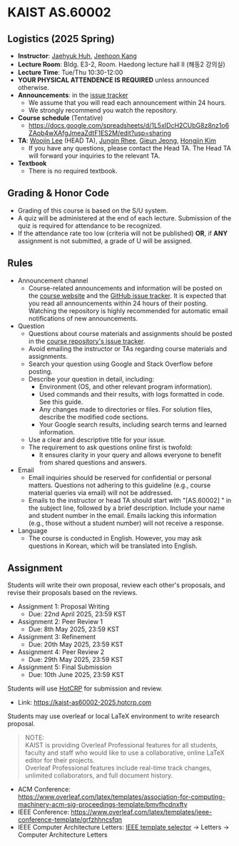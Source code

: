 # KAIST AS.60002
## Logistics (2025 Spring)
- **Instructor**: [Jaehyuk Huh](https://jaehyuk-huh.github.io/), [Jeehoon Kang](https://www.fearless.systems/jeehoon.kang)
- **Lecture Room**: Bldg. E3-2, Room. Haedong lecture hall II (해동2 강의실)
- **Lecture Time**: Tue/Thu 10:30-12:00
- **YOUR PHYSICAL ATTENDENCE IS REQUIRED** unless announced otherwise.
- **Announcements**: in the [issue tracker](https://github.com/kaist-cp/as602/issues)
  + We assume that you will read each announcement within 24 hours.
  + We strongly recommend you watch the repository.
- **Course schedule** (Tentative)
  + https://docs.google.com/spreadsheets/d/1L5xIDcH2CUbG8z8nz1o6ZAob4wXAfgJmeaZdtF1ES2M/edit?usp=sharing
- **TA**: [Woojin Lee](mailto:woojin.lee@cp.kaist.ac.kr) (HEAD TA), [Jungin Rhee](mailto:jungin.rhee@cp.kaist.ac.kr), [Gieun Jeong](mailto:gieun.jeong@cp.kaist.ac.kr),  [Hongjin Kim](mailto:hjkim@casys.kaist.ac.kr)
  + If you have any questions, please contact the Head TA. The Head TA will forward your inquiries to the relevant TA.
- **Textbook**
  + There is no required textbook.

## Grading & Honor Code
- Grading of this course is based on the S/U system.
- A quiz will be administered at the end of each lecture. Submission of the quiz is required for attendance to be recognized.
- If the attendance rate too low (criteria will not be published) **OR**, if **ANY** assignment is not submitted, a grade of U will be assigned.

## Rules
- Announcement channel
  + Course-related announcements and information will be posted on the [course website](https://github.com/kaist-cp/as602) and the [GitHub issue tracker](https://github.com/kaist-cp/as602/issues). It is expected that you read all announcements within 24 hours of their posting. Watching the repository is highly recommended for automatic email notifications of new announcements.
- Question
  + Questions about course materials and assignments should be posted in the [course repository's issue tracker](https://github.com/kaist-cp/as602/issues).
  + Avoid emailing the instructor or TAs regarding course materials and assignments.
  + Search your question using Google and Stack Overflow before posting.
  + Describe your question in detail, including:
    - Environment (OS, and other relevant program information).
    - Used commands and their results, with logs formatted in code. See this guide.
    - Any changes made to directories or files. For solution files, describe the modified code sections.
    - Your Google search results, including search terms and learned information.
  + Use a clear and descriptive title for your issue.
  + The requirement to ask questions online first is twofold:
    - It ensures clarity in your query and allows everyone to benefit from shared questions and answers.
- Email
  + Email inquiries should be reserved for confidential or personal matters. Questions not adhering to this guideline (e.g., course material queries via email) will not be addressed.
  + Emails to the instructor or head TA should start with "[AS.60002] " in the subject line, followed by a brief description. Include your name and student number in the email. Emails lacking this information (e.g., those without a student number) will not receive a response.
- Language
  + The course is conducted in English. However, you may ask questions in Korean, which will be translated into English.


## Assignment
Students will write their own proposal, review each other's proposals, and revise their proposals based on the reviews.
- Assignment 1: Proposal Writing
    + Due: 22nd April 2025, 23:59 KST
- Assignment 2: Peer Review 1
    + Due: 8th May 2025, 23:59 KST
- Assignment 3: Refinement
    + Due: 20th May 2025, 23:59 KST
- Assignment 4: Peer Review 2
    + Due: 29th May 2025, 23:59 KST
- Assignment 5: Final Submission
    + Due: 10th June 2025, 23:59 KST

Students will use [HotCRP](https://kaist-as60002-2025.hotcrp.com) for submission and review.
- Link: https://kaist-as60002-2025.hotcrp.com

Students may use overleaf or local LaTeX environment to write research proposal.
> NOTE:  
> KAIST is providing Overleaf Professional features for all students, faculty and staff who would like to use a collaborative, online LaTeX editor for their projects.  
> Overleaf Professional features include real-time track changes, unlimited collaborators, and full document history.
- ACM Conference: https://www.overleaf.com/latex/templates/association-for-computing-machinery-acm-sig-proceedings-template/bmvfhcdnxfty
- IEEE Conference: https://www.overleaf.com/latex/templates/ieee-conference-template/grfzhhncsfqn
- IEEE Computer Architecture Letters: [IEEE template selector](https://template-selector.ieee.org/secure/templateSelector/publicationType) -> Letters -> Computer Architecture Letters
